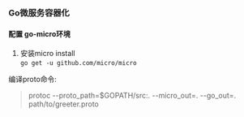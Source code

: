 ### Go微服务容器化 
####  配置 go-micro环境
1. 安装micro install  
``` go get -u github.com/micro/micro ```




编译proto命令:
> protoc --proto_path=$GOPATH/src:. --micro_out=. --go_out=. path/to/greeter.proto